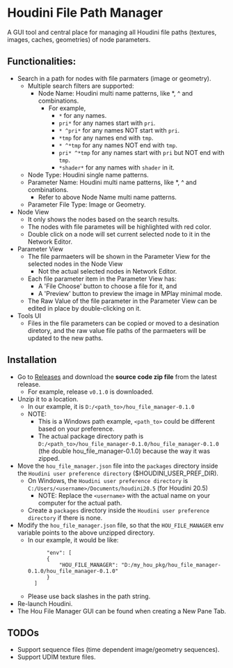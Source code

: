 # Houdini File Path Manager
A GUI tool and central place for managing all Houdini file paths (textures, images, caches, geometries) of node parameters.

## Functionalities:
* Search in a path for nodes with file parmaters (image or geometry).
  * Multiple search filters are supported:
    * Node Name: Houdini multi name patterns, like *, ^ and combinations.
      * For example,
        * `*` for any names.
        * `pri*` for any names start with `pri`.
        * `* ^pri*` for any names NOT start with `pri`.
        * `*tmp` for any names end with `tmp`.
        * `* ^*tmp` for any names NOT end with `tmp`.
        * `pri* ^*tmp` for any names start with `pri` but NOT end with `tmp`.
        * `*shader*` for any names with `shader` in it.
  * Node Type: Houdini single name patterns.
  * Parameter Name: Houdini multi name patterns, like *, ^ and combinations.
    * Refer to above Node Name multi name patterns.
  * Parameter File Type: Image or Geometry.
* Node View
  * It only shows the nodes based on the search results.
  * The nodes with file parametes will be highlighted with red color.
  * Double click on a node will set current selected node to it in the Network Editor.
* Parameter View
  * The file parmaeters will be shown in the Parameter View for the selected nodes in the Node View
    * Not the actual selected nodes in Network Editor.
  * Each file parameter item in the Parameter View has:
    * A 'File Choose' button to choose a file for it, and
    * A 'Preview' button to preview the image in MPlay minimal mode.
  * The Raw Value of the file parameter in the Parameter View can be edited in place by double-clicking on it.
* Tools UI
  * Files in the file parameters can be copied or moved to a desination diretory, and the raw value file paths of the parmaeters will be updated to the new paths.

## Installation
* Go to [Releases](https://github.com/vfxkevin/hou_file_manager/releases) and download the **source code zip file** from the latest release.
  * For example, release `v0.1.0` is downloaded.
* Unzip it to a location.
  * In our example, it is `D:/<path_to>/hou_file_manager-0.1.0`
  * NOTE:
    * This is a Windows path example, `<path_to>` could be different based on your preference.
    * The actual package directory path is `D:/<path_to>/hou_file_manager-0.1.0/hou_file_manager-0.1.0` (the double hou_file_manager-0.1.0) because the way it was zipped.
* Move the `hou_file_manager.json` file into the `packages` directory inside the `Houdini user preference directory` ($HOUDINI_USER_PREF_DIR).
  * On Windows, the `Houdini user preference directory` is `C:/Users/<username>/Documents/houdini20.5` (for Houdini 20.5)
    * NOTE: Replace the `<username>` with the actual name on your computer for the actual path.
  * Create a `packages` directory inside the `Houdini user preference directory` if there is none.
* Modify the `hou_file_manager.json` file, so that the `HOU_FILE_MANAGER` env variable points to the above unzipped directory.
  * In our example, it would be like:
    ```
          "env": [
          {
              "HOU_FILE_MANAGER": "D:/my_hou_pkg/hou_file_manager-0.1.0/hou_file_manager-0.1.0"
          }
      ]
    ```
  * Please use back slashes in the path string. 
* Re-launch Houdini.
* The Hou File Manager GUI can be found when creating a New Pane Tab.

## TODOs
* Support sequence files (time dependent image/geometry sequences).
* Support UDIM texture files.
